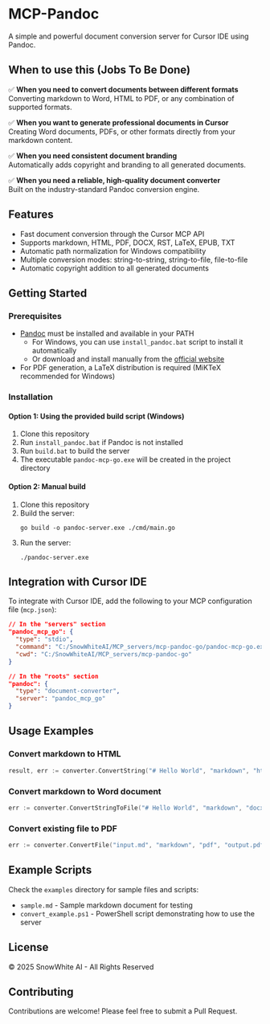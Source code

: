 # MCP-Pandoc

A simple and powerful document conversion server for Cursor IDE using Pandoc.

## When to use this (Jobs To Be Done)

✅ **When you need to convert documents between different formats**  
Converting markdown to Word, HTML to PDF, or any combination of supported formats.

✅ **When you want to generate professional documents in Cursor**  
Creating Word documents, PDFs, or other formats directly from your markdown content.

✅ **When you need consistent document branding**  
Automatically adds copyright and branding to all generated documents.

✅ **When you need a reliable, high-quality document converter**  
Built on the industry-standard Pandoc conversion engine.

## Features

- Fast document conversion through the Cursor MCP API
- Supports markdown, HTML, PDF, DOCX, RST, LaTeX, EPUB, TXT
- Automatic path normalization for Windows compatibility
- Multiple conversion modes: string-to-string, string-to-file, file-to-file
- Automatic copyright addition to all generated documents

## Getting Started

### Prerequisites

- [Pandoc](https://pandoc.org/installing.html) must be installed and available in your PATH
  - For Windows, you can use `install_pandoc.bat` script to install it automatically
  - Or download and install manually from the [official website](https://pandoc.org/installing.html)
- For PDF generation, a LaTeX distribution is required (MiKTeX recommended for Windows)

### Installation

#### Option 1: Using the provided build script (Windows)

1. Clone this repository
2. Run `install_pandoc.bat` if Pandoc is not installed
3. Run `build.bat` to build the server
4. The executable `pandoc-mcp-go.exe` will be created in the project directory

#### Option 2: Manual build

1. Clone this repository
2. Build the server:
   ```
   go build -o pandoc-server.exe ./cmd/main.go
   ```
3. Run the server:
   ```
   ./pandoc-server.exe
   ```

## Integration with Cursor IDE

To integrate with Cursor IDE, add the following to your MCP configuration file (`mcp.json`):

```json
// In the "servers" section
"pandoc_mcp_go": {
  "type": "stdio",
  "command": "C:/SnowWhiteAI/MCP_servers/mcp-pandoc-go/pandoc-mcp-go.exe",
  "cwd": "C:/SnowWhiteAI/MCP_servers/mcp-pandoc-go"
}

// In the "roots" section
"pandoc": {
  "type": "document-converter",
  "server": "pandoc_mcp_go"
}
```

## Usage Examples

### Convert markdown to HTML

```go
result, err := converter.ConvertString("# Hello World", "markdown", "html")
```

### Convert markdown to Word document

```go
err := converter.ConvertStringToFile("# Hello World", "markdown", "docx", "output.docx")
```

### Convert existing file to PDF

```go
err := converter.ConvertFile("input.md", "markdown", "pdf", "output.pdf")
```

## Example Scripts

Check the `examples` directory for sample files and scripts:
- `sample.md` - Sample markdown document for testing
- `convert_example.ps1` - PowerShell script demonstrating how to use the server

## License

© 2025 SnowWhite AI - All Rights Reserved

## Contributing

Contributions are welcome! Please feel free to submit a Pull Request. 